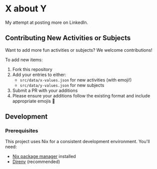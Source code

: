 # X about Y

My attempt at posting more on LinkedIn. 

## Contributing New Activities or Subjects

Want to add more fun activities or subjects? We welcome contributions!

To add new items:

1. Fork this repository
2. Add your entries to either:
   - `src/data/x-values.json` for new activities (with emoji!)
   - `src/data/y-values.json` for new subjects
3. Submit a PR with your additions
4. Please ensure your additions follow the existing format and include appropriate emojis 🎯

## Development

### Prerequisites

This project uses Nix for a consistent development environment. You'll need:

- [Nix package manager](https://nixos.org/download.html) installed
- [Direnv](https://direnv.net/) (recommended)